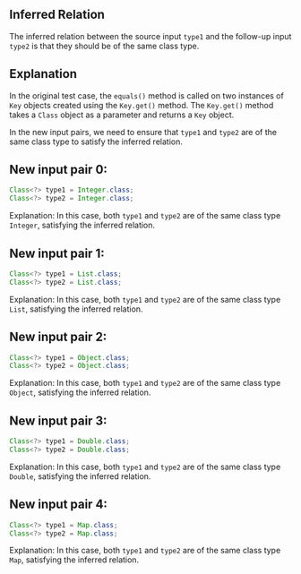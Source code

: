 ## Inferred Relation
The inferred relation between the source input `type1` and the follow-up input `type2` is that they should be of the same class type.

## Explanation
In the original test case, the `equals()` method is called on two instances of `Key` objects created using the `Key.get()` method. The `Key.get()` method takes a `Class` object as a parameter and returns a `Key` object.

In the new input pairs, we need to ensure that `type1` and `type2` are of the same class type to satisfy the inferred relation.

## New input pair 0:
```java
Class<?> type1 = Integer.class;
Class<?> type2 = Integer.class;
```
Explanation: In this case, both `type1` and `type2` are of the same class type `Integer`, satisfying the inferred relation.

## New input pair 1:
```java
Class<?> type1 = List.class;
Class<?> type2 = List.class;
```
Explanation: In this case, both `type1` and `type2` are of the same class type `List`, satisfying the inferred relation.

## New input pair 2:
```java
Class<?> type1 = Object.class;
Class<?> type2 = Object.class;
```
Explanation: In this case, both `type1` and `type2` are of the same class type `Object`, satisfying the inferred relation.

## New input pair 3:
```java
Class<?> type1 = Double.class;
Class<?> type2 = Double.class;
```
Explanation: In this case, both `type1` and `type2` are of the same class type `Double`, satisfying the inferred relation.

## New input pair 4:
```java
Class<?> type1 = Map.class;
Class<?> type2 = Map.class;
```
Explanation: In this case, both `type1` and `type2` are of the same class type `Map`, satisfying the inferred relation.